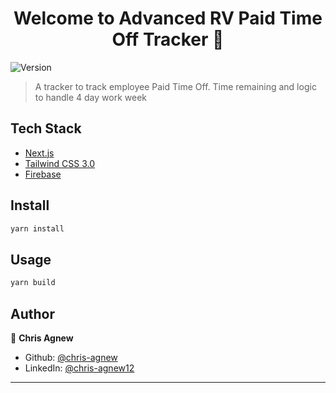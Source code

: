 <h1 align="center">Welcome to Advanced RV Paid Time Off Tracker 👋</h1>
<p>
  <img alt="Version" src="https://img.shields.io/badge/version-1.0-blue.svg?cacheSeconds=2592000" />
</p>

> A tracker to track employee Paid Time Off. Time remaining and logic to handle 4 day work week

## Tech Stack

- [Next.js](https://nextjs.org/)
- [Tailwind CSS 3.0](https://tailwindcss.com/)
- [Firebase](https://firebase.google.com/)

## Install

```sh
yarn install
```

## Usage

```sh
yarn build
```

## Author

👤 **Chris Agnew**

- Github: [@chris-agnew](https://github.com/chris-agnew)
- LinkedIn: [@chris-agnew12](https://linkedin.com/in/chris-agnew12)

---
